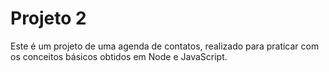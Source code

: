 # Projeto 2

Este é um projeto de uma agenda de contatos, realizado para praticar com os conceitos básicos obtidos em Node e JavaScript.